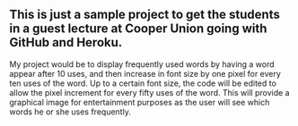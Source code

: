 
This is just a sample project to get the students in a guest lecture at Cooper Union going
with GitHub and Heroku.
------------------------------------------------------------------------------------------
My project would be to display frequently used words by having a word appear after 10
uses, and then increase in font size by one pixel for every ten uses of the word. Up to a
certain font size, the code will be edited to allow the pixel increment for every fifty
uses of the word. This will provide a graphical image for entertainment purposes as the
user will see which words he or she uses frequently.
